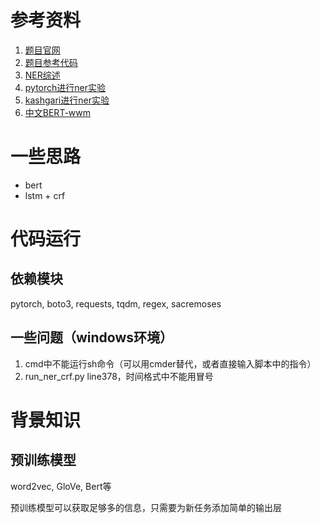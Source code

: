 

# 参考资料

1. [题目官网](https://www.cluebenchmarks.com/introduce.html)
2. [题目参考代码](https://github.com/CLUEbenchmark/CLUENER2020)
3. [NER综述](https://www.cnblogs.com/nxf-rabbit75/p/10727769.html)
4. [pytorch进行ner实验](https://zhuanlan.zhihu.com/p/88545507)
5. [kashgari进行ner实验](https://www.jianshu.com/p/1d6689851622)
6. [中文BERT-wwm](https://github.com/ymcui/Chinese-BERT-wwm#%E4%B8%AD%E6%96%87%E6%A8%A1%E5%9E%8B%E4%B8%8B%E8%BD%BD)

# 一些思路
- bert
- lstm + crf

# 代码运行

## 依赖模块
pytorch, boto3, requests, tqdm, regex, sacremoses

## 一些问题（windows环境）
1. cmd中不能运行sh命令（可以用cmder替代，或者直接输入脚本中的指令）
2. run_ner_crf.py line378，时间格式中不能用冒号


# 背景知识

## 预训练模型
word2vec, GloVe, Bert等

预训练模型可以获取足够多的信息，只需要为新任务添加简单的输出层
